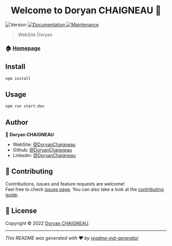 <h1 align="center">Welcome to Doryan CHAIGNEAU 👋</h1>
<p>
  <img alt="Version" src="https://img.shields.io/badge/version-1.0.0-blue.svg?cacheSeconds=2592000" />
  <a href="https://github.com/DoryanChaigneau/doryanchaigneau.fr#readme" target="_blank">
    <img alt="Documentation" src="https://img.shields.io/badge/documentation-yes-brightgreen.svg" />
  </a>
  <a href="https://github.com/DoryanChaigneau/doryanchaigneau.fr/graphs/commit-activity" target="_blank">
    <img alt="Maintenance" src="https://img.shields.io/badge/Maintained%3F-yes-green.svg" />
  </a>
</p>

> WebSite Doryan

### 🏠 [Homepage](https://github.com/DoryanChaigneau/doryanchaigneau.fr#readme)

## Install

```sh
npm install
```

## Usage

```sh
npm run start:dev
```

## Author

👤 **Doryan CHAIGNEAU**

* WebSite: [@DoryanChaigneau](https://github.com/DoryanChaigneau) 
* Github: [@DoryanChaigneau](https://github.com/DoryanChaigneau)
* Linkedin: [@DoryanChaigneau](https://www.linkedin.com/in/doryan-chaigneau-523b8019b/)

## 🤝 Contributing

Contributions, issues and feature requests are welcome!<br />Feel free to check [issues page](https://github.com/DoryanChaigneau/doryanchaigneau.fr/issues). You can also take a look at the [contributing guide](https://github.com/DoryanChaigneau/doryanchaigneau.fr/blob/master/CONTRIBUTING.md).


## 📝 License

Copyright © 2022 [Doryan CHAIGNEAU](https://github.com/DoryanChaigneau).<br />

***
_This README was generated with ❤️ by [readme-md-generator](https://github.com/kefranabg/readme-md-generator)_